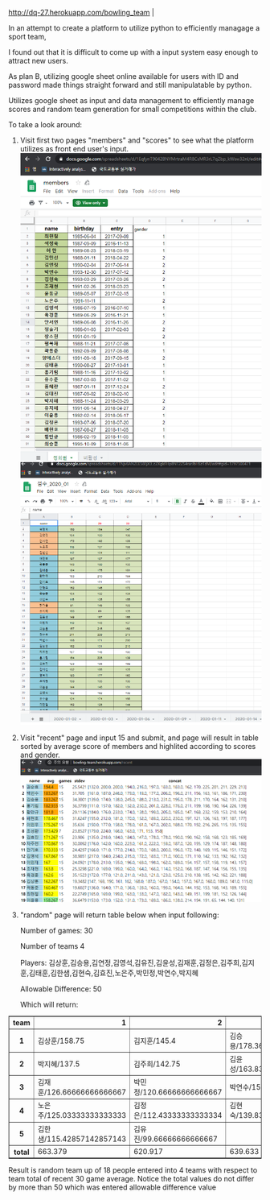 http://dq-27.herokuapp.com/bowling_team |

In an attempt to create a platform to utilize python to efficiently managage a sport team,

I found out that it is difficult to come up with a input system easy enough to attract new users.

As plan B, utilizing google sheet online available for users with ID and password made things straight forward and still manipulatable by python.

Utilizes google sheet as input and data management to efficiently manage scores and random team
generation for small competitions within the club.

To take a look around:
1. Visit first two pages "members" and "scores" to see what the platform utilizes as front end user's input.
![members.png](members.png) ![scores.png](scores.png)
2. Visit "recent" page and input 15 and submit, and page will result in table sorted by average score of members
    and highlited according to scores and gender.
![recent.png](recent.png)
3. "random" page will return table below when input following:

   Number of games: 30
   
   Number of teams 4
   
   Players: 김상훈,김승용,김연정,김영석,김유진,김윤성,김재훈,김정은,김주희,김지훈,김태훈,김한샘,김현숙,김효진,노은주,박민정,박연수,박지혜
   
   Allowable Difference: 50
   
   Which will return:
   
<html><head></head><body><table border="1" class="dataframe">
  <thead>
    <tr style="text-align: right;">
      <th>team</th>
      <th>1</th>
      <th>2</th>
      <th>3</th>
      <th>4</th>
    </tr>
  </thead>
  <tbody>
    <tr>
      <th>1</th>
      <td>김상훈/158.75</td>
      <td>김지훈/145.4</td>
      <td>김승용/178.36666666666667</td>
      <td>김효진/174.13333333333333</td>
    </tr>
    <tr>
      <th>2</th>
      <td>박지혜/137.5</td>
      <td>김주희/142.75</td>
      <td>김윤성/163.83333333333334</td>
      <td>김영석/166.2</td>
    </tr>
    <tr>
      <th>3</th>
      <td>김재훈/126.66666666666667</td>
      <td>박민정/120.66666666666667</td>
      <td>박연수/157.6</td>
      <td>김태훈/150.9</td>
    </tr>
    <tr>
      <th>4</th>
      <td>노은주/125.03333333333333</td>
      <td>김정은/112.43333333333334</td>
      <td>김현숙/139.83333333333334</td>
      <td>김연정/132.76666666666668</td>
    </tr>
    <tr>
      <th>5</th>
      <td>김한샘/115.42857142857143</td>
      <td>김유진/99.66666666666667</td>
      <td></td>
      <td></td>
    </tr>
    <tr>
      <th>total</th>
      <td>663.379</td>
      <td>620.917</td>
      <td>639.633</td>
      <td>624</td>
    </tr>
  </tbody>
</table></body></html>

Result is random team up of 18 people entered into 4 teams with respect to team total of recent 30 game average.
Notice the total values do not differ by more than 50 which was entered allowable difference value
